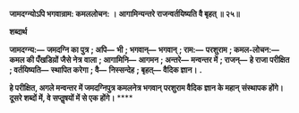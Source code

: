 **जामदग्न्योऽपि भगवान्राम: कमललोचन: ।** **आगामिन्यन्तरे राजन्वर्तयिष्यति वै बृहत् ॥ २५॥** 

**शब्दार्थ** 

**जामदग्न्य:—** **जमदग्नि का पुत्र** **; अपि—** **भी** **; भगवान्—** **भगवान्** **; राम:—** **परशुराम** **; कमल-लोचन:—** **कमल की पँखडिय़ों जैसे नेत्र** **वाला** **; आगामिनि—** **आगमन** **; अन्तरे—** **मन्वन्तर में** **; राजन्—** **हे राजा परीक्षित** **; वर्तयिष्यति—** **स्थापित करेगा** **; वै—** **निस्सन्देह** **; बृहत्—** **वैदिक ज्ञान।** **.** 

**हे परीक्षित, अगले मन्वन्तर में जमदग्निपुत्र कमलनेत्र भगवान् परशुराम वैदिक ज्ञान के महान्** **संस्थापक होंगे। दूसरे शब्दों में, वे सप्तॢषयों में से एक होंगे।** **** 